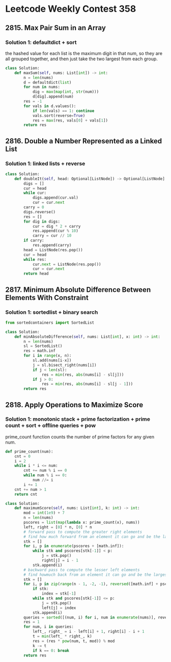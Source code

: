 # Leetcode Weekly Contest 358

## 2815. Max Pair Sum in an Array

### Solution 1:  defaultdict + sort 

the hashed value for each list is the maximum digit in that num, so they are all grouped together, and then just take the two largest from each group.

```py
class Solution:
    def maxSum(self, nums: List[int]) -> int:
        n = len(nums)
        d = defaultdict(list)
        for num in nums:
            dig = max(map(int, str(num)))
            d[dig].append(num)
        res = -1
        for vals in d.values():
            if len(vals) == 1: continue
            vals.sort(reverse=True)
            res = max(res, vals[0] + vals[1])
        return res
```

## 2816. Double a Number Represented as a Linked List

### Solution 1:  linked lists + reverse

```py
class Solution:
    def doubleIt(self, head: Optional[ListNode]) -> Optional[ListNode]:
        digs = []
        cur = head
        while cur:
            digs.append(cur.val)
            cur = cur.next
        carry = 0
        digs.reverse()
        res = []
        for dig in digs:
            cur = dig * 2 + carry
            res.append(cur % 10)
            carry = cur // 10
        if carry:
            res.append(carry)
        head = ListNode(res.pop())
        cur = head
        while res:
            cur.next = ListNode(res.pop())
            cur = cur.next
        return head
```

## 2817. Minimum Absolute Difference Between Elements With Constraint

### Solution 1:  sortedlist + binary search

```py
from sortedcontainers import SortedList

class Solution:
    def minAbsoluteDifference(self, nums: List[int], x: int) -> int:
        n = len(nums)
        sl = SortedList()
        res = math.inf
        for i in range(x, n):
            sl.add(nums[i-x])
            j = sl.bisect_right(nums[i])
            if j < len(sl):
                res = min(res, abs(nums[i] - sl[j]))
            if j > 0:
                res = min(res, abs(nums[i] - sl[j - 1]))
        return res
```

## 2818. Apply Operations to Maximize Score

### Solution 1:  monotonic stack + prime factorization + prime count + sort + offline queries + pow

prime_count function counts the number of prime factors for any given num. 



```py
def prime_count(num):
    cnt = 0
    i = 2
    while i * i <= num:
        cnt += num % i == 0
        while num % i == 0:
            num //= i
        i += 1
    cnt += num > 1
    return cnt

class Solution:
    def maximumScore(self, nums: List[int], k: int) -> int:
        mod = int(1e9) + 7
        n = len(nums)
        pscores = list(map(lambda x: prime_count(x), nums))
        left, right = [0] * n, [0] * n
        # forward pass to compute the greater right elements
        # find how much forward from an element it can go and be the largest
        stk = []
        for i, p in enumerate(pscores + [math.inf]):
            while stk and pscores[stk[-1]] < p:
                j = stk.pop()
                right[j] = i - 1
            stk.append(i)
        # backward pass to compute the lesser left elements
        # find howmuch back from an element it can go and be the largest
        stk = []
        for i, p in zip(range(n - 1, -2, -1), reversed([math.inf] + pscores)):
            if stk:
                index = stk[-1]
            while stk and pscores[stk[-1]] <= p:
                j = stk.pop()
                left[j] = index
            stk.append(i)
        queries = sorted([(num, i) for i, num in enumerate(nums)], reverse = True)
        res = 1
        for num, i in queries:
            left_, right_ = i - left[i] + 1, right[i] - i + 1
            t = min(left_ * right_, k)
            res = (res * pow(num, t, mod)) % mod
            k -= t
            if k == 0: break
        return res
```

